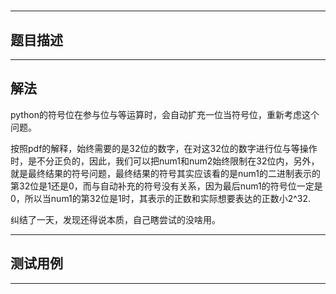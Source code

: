 # 

____

## 题目描述


____

## 解法

python的符号位在参与位与等运算时，会自动扩充一位当符号位，重新考虑这个问题。

按照pdf的解释，始终需要的是32位的数字，在对这32位的数字进行位与等操作时，是不分正负的，因此，我们可以把num1和num2始终限制在32位内，另外，就是最终结果的符号问题，最终结果的符号其实应该看的是num1的二进制表示的第32位是1还是0，而与自动补充的符号没有关系，因为最后num1的符号位一定是0，所以当num1的第32位是1时，其表示的正数和实际想要表达的正数小2^32.

纠结了一天，发现还得说本质，自己瞎尝试的没啥用。

____

## 测试用例



___

